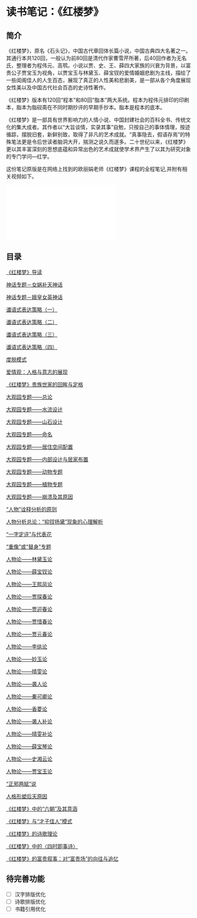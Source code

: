 # 读书笔记：《红楼梦》
## 简介

《红楼梦》，原名《石头记》，中国古代章回体长篇小说，中国古典四大名著之一。其通行本共120回，一般认为前80回是清代作家曹雪芹所著，后40回作者为无名氏，整理者为程伟元、高鹗。小说以贾、史、王、薛四大家族的兴衰为背景，以富贵公子贾宝玉为视角，以贾宝玉与林黛玉、薛宝钗的爱情婚姻悲剧为主线，描绘了一些闺阁佳人的人生百态，展现了真正的人性美和悲剧美，是一部从各个角度展现女性美以及中国古代社会百态的史诗性著作。

《红楼梦》版本有120回“程本”和80回“脂本”两大系统。程本为程伟元排印的印刷本，脂本为脂砚斋在不同时期抄评的早期手抄本。脂本是程本的底本。

《红楼梦》是一部具有世界影响力的人情小说、中国封建社会的百科全书、传统文化的集大成者。其作者以“大旨谈情，实录其事”自勉，只按自己的事体情理，按迹循踪，摆脱旧套，新鲜别致，取得了非凡的艺术成就。“真事隐去，假语存焉”的特殊笔法更是令后世读者脑洞大开，揣测之说久而遂多。二十世纪以来，《红楼梦》更以其丰富深刻的思想底蕴和异常出色的艺术成就使学术界产生了以其为研究对象的专门学问—红学。

这份笔记原版是在网络上找到的欧丽娟老师《红楼梦》课程的全程笔记,并附有相关视频如下。

<iframe src="//player.bilibili.com/player.html?isOutside=true&aid=972618539&bvid=BV1hp4y1t7zq&cid=321704456&p=1" scrolling="no" border="0" frameborder="no" framespacing="0" allowfullscreen="true"></iframe>

## 目录

[《红楼梦》导读](./docs/01.《红楼梦》导读.md)

[神话专题－女娲补天神话](./docs/02.神话专题－女娲补天神话.md)

[神话专题－娥皇女英神话](./docs/03.神话专题－娥皇女英神话.md)

[谶语式表达策略（一）](./docs/04.谶语式表达策略（一）.md)

[谶语式表达策略（二）](./docs/05.谶语式表达策略（二）.md)

[谶语式表达策略（三）](./docs/06.谶语式表达策略（三）.md)

[谶语式表达策略（四）](./docs/07.谶语式表达策略（四）.md)

[度脱模式](./docs/08.度脱模式.md)

[爱情观：人格与意志的展现](./docs/09.爱情观：人格与意志的展现.md)

[《红楼梦》贵族世家的回眸与定格](./docs/10.《红楼梦》贵族世家的回眸与定格.md)

[大观园专题——总论](./docs/11.大观园专题——总论.md)

[大观园专题——水流设计](./docs/12.大观园专题——水流设计.md)

[大观园专题——山石设计](./docs/13.大观园专题——山石设计.md)

[大观园专题——命名](./docs/14.大观园专题——命名.md)

[大观园专题——居住空间配置](./docs/15.大观园专题——居住空间配置.md)

[大观园专题——内部设计与居家布置](./docs/16.大观园专题——内部设计与居家布置.md)

[大观园专题——动物专题](./docs/17.大观园专题——动物专题.md)

[大观园专题——植物专题](./docs/18.大观园专题——植物专题.md)

[大观园专题——崩溃及其原因](./docs/19.大观园专题——崩溃及其原因.md)

[“人物”诠释分析的原则](./docs/20.人物诠释分析的原则.md)

[人物分析总论：“抑钗扬黛”现象的心理解析](./docs/21.人物分析总论：“抑钗扬黛”现象的心理解析.md)

[“一字定评”与代表花](./docs/22.“一字定评”与代表花.md)

[“重像”或“替身”专题](./docs/23.“重像”或“替身”专题.md)

[人物论——林黛玉论](./docs/24.人物论——林黛玉论.md)

[人物论——薛宝钗论](./docs/25.人物论——薛宝钗论.md)

[人物论——王熙凤论](./docs/26.人物论——王熙凤论.md)

[人物论——贾探春论](./docs/27.人物论——贾探春论.md)

[人物论——贾迎春论](./docs/28.人物论——贾迎春论.md)

[人物论——贾惜春论](./docs/29.人物论——贾惜春论.md)

[人物论——贾元春论](./docs/30.人物论——贾元春论.md)

[人物论——李纨论](./docs/31.人物论——李纨论.md)

[人物论——妙玉论](./docs/32.人物论——妙玉论.md)

[人物论——晴雯论](./docs/33.人物论——晴雯论.md)

[人物论——袭人论](./docs/34.人物论——袭人论.md)

[人物论——秦可卿论](./docs/35.人物论——秦可卿论.md)

[人物论——香菱论](./docs/36.人物论——香菱论.md)

[人物论——袭人补论](./docs/37.人物论——袭人补论.md)

[人物论——晴雯补论](./docs/38.人物论——晴雯补论.md)

[人物论——薛宝琴论](./docs/39.人物论——薛宝琴论.md)

[人物论——史湘云论](./docs/40.人物论——史湘云论.md)

[人物论——贾宝玉论](./docs/41.人物论——贾宝玉论.md)

[“正邪两赋”说](./docs/42.“正邪两赋”说.md)

[人格形塑后天原因](./docs/43.人格形塑后天原因.md)

[《红楼梦》中的“六朝”及其意涵](./docs/44.《红楼梦》中的“六朝”及其意涵.md)

[《红楼梦》与“才子佳人”模式](./docs/45.《红楼梦》与“才子佳人”模式.md)

[《红楼梦》的诗歌理论](./docs/46.《红楼梦》的诗歌理论.md)

[《红楼梦》中的〈四时即事诗〉](./docs/47《红楼梦》中的〈四时即事诗〉.md)

[《红楼梦》的富贵叙事：对“富贵场”的向往与追忆](./docs/48.《红楼梦》的富贵叙事：对“富贵场”的向往与追忆.md)



## 待完善功能

- [ ] 汉字排版优化
- [ ] 诗歌排版优化
- [ ] 书籍引用优化
